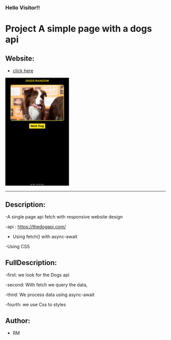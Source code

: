 
<h3>Hello Visitor!!</h3>


# Project A simple page with a dogs api


## Website:

- [click here](https://roddevwork.github.io/workshop-1-fetch-avocado/index.html)

<kbd>
 <img src="src/img/home-page.png" alt="home page" width="200px">
</kbd> 
 
 ---

## Description:

-A single page api fetch with responsive website design

-api : https://thedogapi.com/

- Using fetch() with async-await

-Using CSS 


## FullDescription:

-first: we look for the Dogs api

-second: With fetch we query the data, 

-third: We process data using async-await

-fourth:  we use Css to styles


## Author:

- RM

